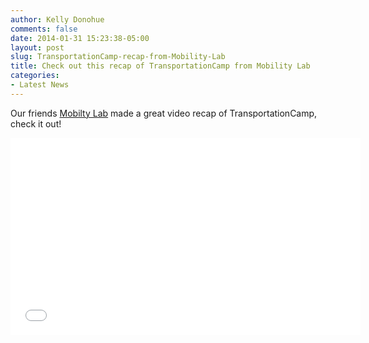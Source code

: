 ```yaml
---
author: Kelly Donohue
comments: false
date: 2014-01-31 15:23:38-05:00
layout: post
slug: TransportationCamp-recap-from-Mobility-Lab
title: Check out this recap of TransportationCamp from Mobility Lab
categories:
- Latest News
---
```

Our friends <a href="http://mobilitylab.org/">Mobilty Lab</a> made a great video recap of TransportationCamp, check it out!

<iframe width="560" height="315" src="//www.youtube.com/embed/Lm1AT-flYnw" frameborder="0" allowfullscreen></iframe>
